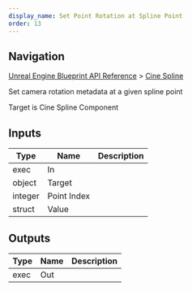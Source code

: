 ```yaml
---
display_name: Set Point Rotation at Spline Point
order: 13
---
```

## Navigation

[Unreal Engine Blueprint API Reference](https://dev.epicgames.com/documentation/en-us/unreal-engine/BlueprintAPI) > [Cine Spline](https://dev.epicgames.com/documentation/en-us/unreal-engine/BlueprintAPI/CineSpline)

Set camera rotation metadata at a given spline point

Target is Cine Spline Component

## Inputs

| Type | Name | Description |
| --- | --- | --- |
| exec | In |  |
| object | Target |  |
| integer | Point Index |  |
| struct | Value |  |

## Outputs

| Type | Name | Description |
| --- | --- | --- |
| exec | Out |  |
